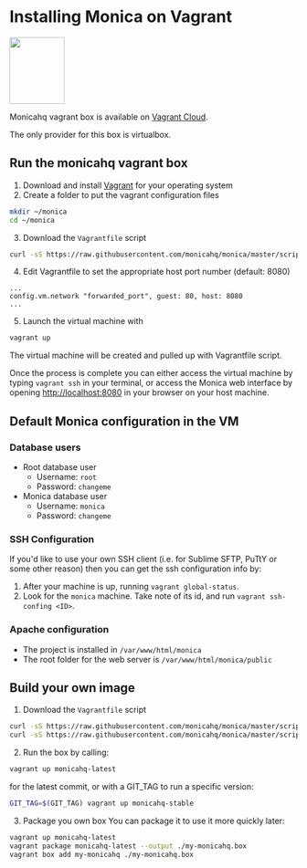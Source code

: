 # Installing Monica on Vagrant

<img width="96" height="117" src="https://upload.wikimedia.org/wikipedia/commons/thumb/8/87/Vagrant.png/197px-Vagrant.png" />

Monicahq vagrant box is available on [Vagrant Cloud](https://app.vagrantup.com/monicahq/boxes/monicahq).

The only provider for this box is virtualbox.

## Run the monicahq vagrant box

1. Download and install [Vagrant](https://www.vagrantup.com/) for your operating system
2. Create a folder to put the vagrant configuration files
```sh
mkdir ~/monica
cd ~/monica
```
3. Download the `Vagrantfile` script
```sh
curl -sS https://raw.githubusercontent.com/monicahq/monica/master/scripts/vagrant/Vagrantfile -o Vagrantfile
```
4. Edit Vagrantfile to set the appropriate host port number (default: 8080)
```
...
config.vm.network "forwarded_port", guest: 80, host: 8080
...
```
5. Launch the virtual machine with
```sh
vagrant up
```

The virtual machine will be created and pulled up with Vagrantfile script.

Once the process is complete you can either access the virtual machine by typing `vagrant ssh` in your terminal, or access the Monica web interface by opening [http://localhost:8080](http://localhost:8080) in your browser on your host machine.

## Default Monica configuration in the VM

### Database users

* Root database user
   - Username: `root`
   - Password: `changeme`
* Monica database user
   - Username: `monica`
   - Password: `changeme`
   
### SSH Configuration

If you'd like to use your own SSH client (i.e. for Sublime SFTP, PuTtY or some other reason) then you can get the ssh configuration info by:
1. After your machine is up, running `vagrant global-status`.
2. Look for the `monica` machine. Take note of its id, and run `vagrant ssh-confing <ID>`.

### Apache configuration

* The project is installed in `/var/www/html/monica`
* The root folder for the web server is `/var/www/html/monica/public`

## Build your own image

1. Download the `Vagrantfile` script
```sh
curl -sS https://raw.githubusercontent.com/monicahq/monica/master/scripts/vagrant/build/Vagrantfile -o Vagrantfile
curl -sS https://raw.githubusercontent.com/monicahq/monica/master/scripts/vagrant/build/install-monica.sh -o install-monica.sh
```
2. Run the box by calling:
```sh
vagrant up monicahq-latest
```
for the latest commit, or with a GIT_TAG to run a specific version:
```sh
GIT_TAG=$(GIT_TAG) vagrant up monicahq-stable
```
3. Package you own box
You can package it to use it more quickly later:
```sh
vagrant up monicahq-latest
vagrant package monicahq-latest --output ./my-monicahq.box
vagrant box add my-monicahq ./my-monicahq.box
```
